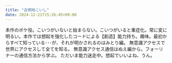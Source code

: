 ```yaml
---
title: "古明地こいし"
date: 2024-12-21T15:26:45+09:00
---
```

本作のボケ役。こいつがいないと始まらない。こいつがいると重症化。常に変に明るい。本作では想起を強化したコードによる【創造】能力持ち。趣味。最初からすべて知っている･･･が、それが明かされるのはみとり編。
無意識アクセスで世界にアクセスして全てを知る。
無意識アクセス通信はぬえ編から。フォーリナーの通信方法から学ぶ。
ただいま能力迷走中。想起でいいよね、うん。
